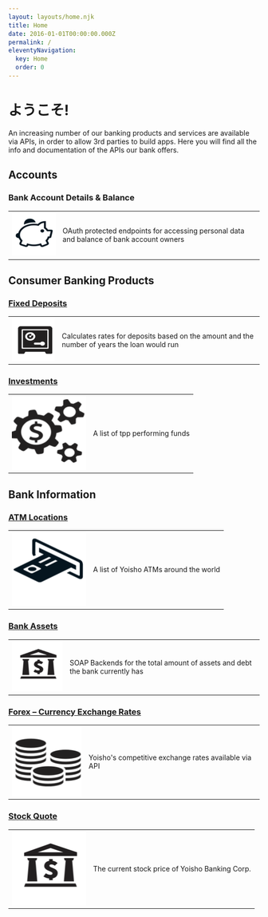 ```yaml
---
layout: layouts/home.njk
title: Home
date: 2016-01-01T00:00:00.000Z
permalink: /
eleventyNavigation:
  key: Home
  order: 0
---
```

# ようこそ!

An increasing number of our banking products and services are available via APIs, in order to allow 3rd parties to build apps. Here you will find all the info and documentation of the APIs our bank offers.

## Accounts

### Bank Account Details & Balance

|     |                                                                                          |
| --- | ---------------------------------------------------------------------------------------- |
| ![](/static/img/i2.png)| OAuth protected endpoints for accessing personal data and balance of bank account owners |

## Consumer Banking Products

### [Fixed Deposits](./deposits.md)

|                                       |                                                                                              |
| ------------------------------------- | -------------------------------------------------------------------------------------------- |
| ![](/static/img/i7.png) | Calculates rates for deposits based on the amount and the number of years the loan would run |

### [Investments](./invest.md)

|                                       |                                |
| ------------------------------------- | ------------------------------ |
| ![](/static/img/i8.png) | A list of tpp performing funds |

## Bank Information

### [ATM Locations](./atm.md)

|                                       |                                        |
| ------------------------------------- | -------------------------------------- |
| ![](/static/img/i6.png) | A list of Yoisho ATMs around the world |

### [Bank Assets](./assets.md)

|                                       |                                                                              |
| ------------------------------------- | ---------------------------------------------------------------------------- |
| ![](/static/img/i3.png) | SOAP Backends for the total amount of assets and debt the bank currently has |

### [Forex – Currency Exchange Rates](./currency.md)

|                                       |                                                       |
| ------------------------------------- | ----------------------------------------------------- |
| ![](/static/img/i4.png) | Yoisho's competitive exchange rates available via API |

### [Stock Quote](./quote.md)

|                                       |                                                 |
| ------------------------------------- | ----------------------------------------------- |
| ![](/static/img/i3.png) | The current stock price of Yoisho Banking Corp. |